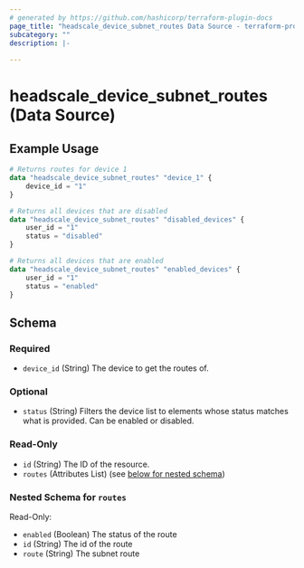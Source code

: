 ```yaml
---
# generated by https://github.com/hashicorp/terraform-plugin-docs
page_title: "headscale_device_subnet_routes Data Source - terraform-provider-headscale"
subcategory: ""
description: |-
  
---
```


# headscale_device_subnet_routes (Data Source)



## Example Usage

```terraform
# Returns routes for device 1
data "headscale_device_subnet_routes" "device_1" {
    device_id = "1"
}

# Returns all devices that are disabled
data "headscale_device_subnet_routes" "disabled_devices" {
    user_id = "1"
    status = "disabled"
}

# Returns all devices that are enabled
data "headscale_device_subnet_routes" "enabled_devices" {
    user_id = "1"
    status = "enabled"
}
```

<!-- schema generated by tfplugindocs -->
## Schema

### Required

- `device_id` (String) The device to get the routes of.

### Optional

- `status` (String) Filters the device list to elements whose status matches what is provided. Can be enabled or disabled.

### Read-Only

- `id` (String) The ID of the resource.
- `routes` (Attributes List) (see [below for nested schema](#nestedatt--routes))

<a id="nestedatt--routes"></a>
### Nested Schema for `routes`

Read-Only:

- `enabled` (Boolean) The status of the route
- `id` (String) The id of the route
- `route` (String) The subnet route


